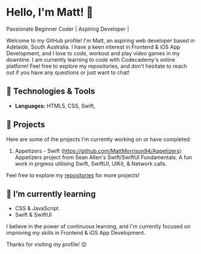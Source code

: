 # Hello, I'm Matt! 👋

Passionate Beginner Coder | Aspiring Developer | <!-- Open Source Contributor -->

Welcome to my GitHub profile! I'm Matt, an aspiring web developer based in Adelaide, South Australia. I have a keen interest in Frontend & iOS App Development, and I love to code, workout and play video games in my downtine. I am currently learning to code with Codecademy's online platform! Feel free to explore my repositories, and don't hesitate to reach out if you have any questions or just want to chat!

## 🔧 Technologies & Tools

- **Languages:** HTML5, CSS, Swift, 
<!--- **Frameworks & Libraries:** [Frameworks and Libraries]
- **Tools & Technologies:** [Tools and Technologies] -->

## 🚀 Projects

Here are some of the projects I'm currently working on or have completed:

1. Appetizers - Swift (https://github.com/MattMorrison94/Appetizers): Appetizers project from Sean Allen's Swift/SwiftUI Fundamentals. A fun work in prgress utilising Swift, SwiftUI, UIKit, & Network calls.
<!-- 2. [Project Name](Link to the project): Brief description of the project.
3. [Project Name](Link to the project): Brief description of the project. -->

Feel free to explore my [repositories](https://github.com/MattMorrison94) for more projects!

## 🌱 I’m currently learning

- CSS & JavaScript
- Swift & SwiftUI

I believe in the power of continuous learning, and I'm currently focused on improving my skills in Frontend & iOS App Development.

<!-- ## 📫 Let's Connect

- LinkedIn: [Your LinkedIn Profile](Link to LinkedIn)
- Twitter: [@YourTwitterHandle](Link to Twitter)
- Portfolio: [Your Portfolio Website](Link to Portfolio)

Feel free to connect with me. I'm always open to interesting conversations and collaboration! --> 

<!-- ## 🤝 Open Source Contributions

I'm passionate about contributing to open source. Here are some of my contributions:

1. [Contribution Name](Link to Contribution): Brief description.
2. [Contribution Name](Link to Contribution): Brief description.

Check out my [GitHub Gists](https://gist.github.com/your-username) for more snippets and smaller projects.

## 💬 Let's Discuss

 I'm always interested in discussing [Your Interests or Topics]. If you have any questions, suggestions, or just want to chat, feel free to [open an issue](https://github.com/your-username/your-repo/issues) on one of my repositories or send me a message! -->

<!-- ## 📊 GitHub Stats

![Your GitHub Stats](https://github-readme-stats.vercel.app/api?username=your-username&show_icons=true&theme=radical) --> 

Thanks for visiting my profile! 😊
